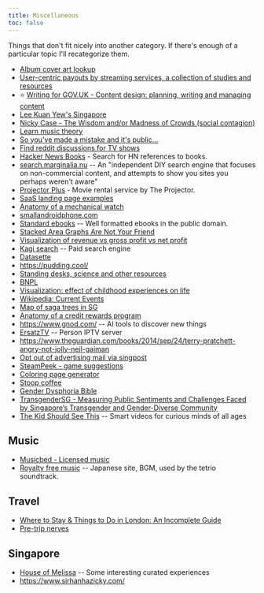 ```yaml
---
title: Miscellaneous
toc: false
---
```

Things that don't fit nicely into another category. If there's enough of a particular topic I'll recategorize them.

- [Album cover art lookup](https://www.covermytunes.com/)
- [User-centric payouts by streaming services, a collection of studies and resources](https://musically.com/2020/05/13/what-are-user-centric-music-streaming-payouts/)
- :star: [Writing for GOV.UK - Content design: planning, writing and managing content](https://www.gov.uk/guidance/content-design/writing-for-gov-uk)
- [Lee Kuan Yew's Singapore](https://palladiummag.com/2020/08/13/the-true-story-of-lee-kuan-yews-singapore/)
- [Nicky Case - The Wisdom and/or Madness of Crowds (social contagion)](https://ncase.me/crowds/)
- [Learn music theory](https://www.musictheory.net/lessons)
- [So you've made a mistake and it's public...](https://meta.wikimedia.org/wiki/So_you've_made_a_mistake_and_it's_public...)
- [Find reddit discussions for TV shows](https://www.redditdiscuss.com/)
- [Hacker News Books](https://hackernewsbooks.com/) - Search for HN references to books.
- [search.marginalia.nu](https://search.marginalia.nu/explore/random) -- An "independent DIY search engine that focuses on non-commercial content, and attempts to show you sites you perhaps weren't aware"
- [Projector Plus](https://theprojector.sg/themes/now-on-vod/) - Movie rental service by The Projector.
- [SaaS landing page examples](https://saaslandingpage.com/)
- [Anatomy of a mechanical watch](https://ciechanow.ski/mechanical-watch/)
- [smallandroidphone.com](https://smallandroidphone.com/)
- [Standard ebooks](https://standardebooks.org/ebooks) -- Well formatted ebooks in the public domain.
- [Stacked Area Graphs Are Not Your Friend](https://everydayanalytics.ca/2014/08/stacked-area-graphs-are-not-your-friend.html)
- [Visualization of revenue vs gross profit vs net profit](https://www.visualcapitalist.com/cp/big-tech-revenue-profit-by-company/)
- [Kagi search](https://kagi.com/) -- Paid search engine
- [Datasette](https://datasette.io/)
- https://pudding.cool/
- [Standing desks, science and other resources](https://www.reddit.com/r/StandingDesk/comments/ntb5pn/my_thoughts_after_owning_a_standing_desk_for_3/)
- [BNPL](https://www.bitsaboutmoney.com/archive/buy-now-pay-later/)
- [Visualization: effect of childhood experiences on life](https://pudding.cool/2024/03/teenagers/)
- [Wikipedia: Current Events](https://en.wikipedia.org/wiki/Portal:Current_events)
- [Map of saga trees in SG](https://www.google.com/maps/d/u/0/viewer?mid=1yF1gMCZhBaeEouT9GB-7bQqXmuw&g_ep=CAISBjYuODIuNBgAIN1iQgJTRw%3D%3D&g_st=ic&ll=1.325120244712371%2C103.88081993510957&z=12)
- [Anatomy of a credit rewards program](https://www.bitsaboutmoney.com/archive/anatomy-of-credit-card-rewards-programs/)
- https://www.gnod.com/ -- AI tools to discover new things
- [ErsatzTV](https://ersatztv.org/) -- Person IPTV server
- https://www.theguardian.com/books/2014/sep/24/terry-pratchett-angry-not-jolly-neil-gaiman
- [Opt out of advertising mail via singpost](https://crmint.singpost.com/spcontactus)
- [SteamPeek - game suggestions](https://steampeek.hu/)
- [Coloring page generator](https://color.lol/)
- [Stoop coffee](https://supernuclear.substack.com/p/stoop-coffee-how-a-simple-idea-transformed)
- [Gender Dysphoria Bible](https://genderdysphoria.fyi/en)
- [TransgenderSG - Measuring Public Sentiments and Challenges Faced by Singapore’s Transgender and Gender-Diverse Community](https://transgendersg.com/wp-content/uploads/2025/02/MPSC-Report.pdf)
- [The Kid Should See This](https://thekidshouldseethis.com/) -- Smart videos for curious minds of all ages 

## Music

- [Musicbed - Licensed music](https://www.musicbed.com)
- [Royalty free music](https://www.hurtrecord.com/bgm/) -- Japanese site, BGM, used by the tetrio soundtrack.

## Travel

- [Where to Stay & Things to Do in London: An Incomplete Guide](https://randomlylondon.com/london-guide/)
- [Pre-trip nerves](https://www.reddit.com/r/solotravel/comments/tax2b5/leaving_for_my_first_solo_trip_to_budapest/)

## Singapore

- [House of Melissa](https://www.houseofmelissa.com.sg/) -- Some interesting curated experiences
- https://www.sirhanhazicky.com/
